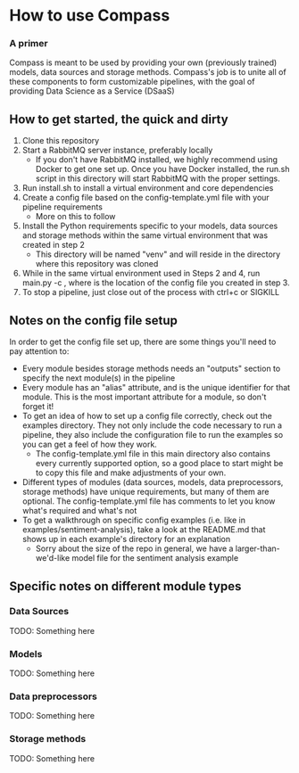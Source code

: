 # How to use Compass
### A primer

Compass is meant to be used by providing your own (previously trained) models, data sources and storage methods.  Compass's job is to unite all of these components to form customizable pipelines, with the goal of providing Data Science as a Service (DSaaS)

## How to get started, the quick and dirty
1. Clone this repository
2. Start a RabbitMQ server instance, preferably locally
	- If you don't have RabbitMQ installed, we highly recommend using Docker to get one set up. Once you have Docker installed, the run.sh script in this directory will start RabbitMQ with the proper settings.
3. Run install.sh to install a virtual environment and core dependencies
4. Create a config file based on the config-template.yml file with your pipeline requirements
	- More on this to follow
5. Install the Python requirements specific to your models, data sources and storage methods within the same virtual environment that was created in step 2
	- This directory will be named "venv" and will reside in the directory where this repository was cloned
6. While in the same virtual environment used in Steps 2 and 4, run main.py -c <config-file>, where <config-file> is the location of the config file you created in step 3.
7. To stop a pipeline, just close out of the process with ctrl+c or SIGKILL

## Notes on the config file setup
In order to get the config file set up, there are some things you'll need to pay attention to:
- Every module besides storage methods needs an "outputs" section to specify the next module(s) in the pipeline
- Every module has an "alias" attribute, and is the unique identifier for that module.  This is the most important attribute for a module, so don't forget it!
- To get an idea of how to set up a config file correctly, check out the examples directory.  They not only include the code necessary to run a pipeline, they also include the configuration file to run the examples so you can get a feel of how they work.
	- The config-template.yml file in this main directory also contains every currently supported option, so a good place to start might be to copy this file and make adjustments of your own.
- Different types of modules (data sources, models, data preprocessors, storage methods) have unique requirements, but many of them are optional.  The config-template.yml file has comments to let you know what's required and what's not
- To get a walkthrough on specific config examples (i.e. like in examples/sentiment-analysis), take a look at the README.md that shows up in each example's directory for an explanation
	- Sorry about the size of the repo in general, we have a larger-than-we'd-like model file for the sentiment analysis example

## Specific notes on different module types
### Data Sources
TODO: Something here

### Models
TODO: Something here

### Data preprocessors
TODO: Something here

### Storage methods
TODO: Something here
